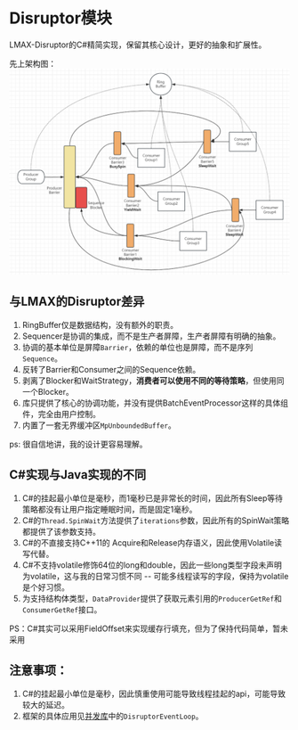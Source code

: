 # Disruptor模块

LMAX-Disruptor的C#精简实现，保留其核心设计，更好的抽象和扩展性。

先上架构图：![Disruptor架构图](../../docs/res/MyDisruptor.png)

## 与LMAX的Disruptor差异

1. RingBuffer仅是数据结构，没有额外的职责。
2. Sequencer是协调的集成，而不是生产者屏障，生产者屏障有明确的抽象。
3. 协调的基本单位是屏障`Barrier`，依赖的单位也是屏障，而不是序列`Sequence`。
4. 反转了Barrier和Consumer之间的Sequence依赖。
5. 剥离了Blocker和WaitStrategy，**消费者可以使用不同的等待策略**，但使用同一个Blocker。
6. 库只提供了核心的协调功能，并没有提供BatchEventProcessor这样的具体组件，完全由用户控制。
7. 内置了一套无界缓冲区`MpUnboundedBuffer`。

ps: 很自信地讲，我的设计更容易理解。

## C#实现与Java实现的不同

1. C#的挂起最小单位是毫秒，而1毫秒已是非常长的时间，因此所有Sleep等待策略都没有让用户指定睡眠时间，而是固定1毫秒。
2. C#的`Thread.SpinWait`方法提供了`iterations`参数，因此所有的SpinWait策略都提供了该参数支持。
3. C#的不直接支持C++11的 Acquire和Release内存语义，因此使用Volatile读写代替。
4. C#不支持volatile修饰64位的long和double，因此一些long类型字段未声明为volatile，这与我的日常习惯不同 -- 可能多线程读写的字段，保持为volatile是个好习惯。
5. 为支持结构体类型，`DataProvider`提供了获取元素引用的`ProducerGetRef`和`ConsumerGetRef`接口。

PS：C#其实可以采用FieldOffset来实现缓存行填充，但为了保持代码简单，暂未采用

## 注意事项：

1. C#的挂起最小单位是毫秒，因此慎重使用可能导致线程挂起的api，可能导致较大的延迟。
2. 框架的具体应用见[并发库](../Wjybxx.Commons.Concurrent)中的`DisruptorEventLoop`。
